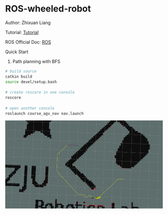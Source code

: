 # ROS-wheeled-robot

Author: Zhixuan Liang

Tutorial: [Tutorial](document/)

ROS Official Doc: [ROS](http://wiki.ros.org/ROS/Tutorials/InstallingandConfiguringROSEnvironment)

Quick Start

1. Path planning with BFS

```bash
# build source
catkin build
source devel/setup.bash

# create roscore in one console
roscore 

# open another console
roslaunch course_agv_nav nav.launch
```

![bfs_img](document/images/results/bfs.png)
